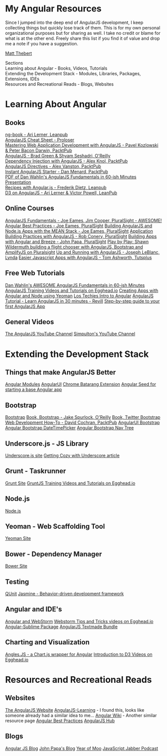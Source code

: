 My Angular Resources
====================

Since I jumped into the deep end of AngularJS development, I keep collecting things but quickly lose track of them.  This is for my own personal organizational purposes but for sharing as well.  I take no credit or blame for what is at the other end.  Freely share this list if you find it of value and drop me a note if you have a suggestion.

[Matt Thebert](mailto:matt@thebert.com)

Sections  
Learning about Angular - Books, Videos, Tutorials  
Extending the Development Stack - Modules, Libraries, Packages, Extensions, IDEs  
Resources and Recreational Reads - Blogs, Websites  

Learning About Angular
======================

Books
-----
[ng-book - Ari Lerner, Leanpub](https://leanpub.com/ng-book)  
[AngularJS Cheat Sheet - Proloser](http://www.cheatography.com/proloser/cheat-sheets/angularjs/)  
[Mastering Web Application Development with AngularJS - Pavel Kozlowski & Peter Bacon Darwin, PacktPub](http://www.packtpub.com/angularjs-web-application-development/book)  
[AngularJS - Brad Green & Shyam Seshadri, O'Reilly](http://shop.oreilly.com/product/0636920028055.do)  
[Dependency Injection with AngularJS - Alex Knol, PacktPub](http://www.packtpub.com/dependency-injection-angularjs/book)  
[AngularJS Directives - Alex Vanston, PacktPub](http://www.packtpub.com/angularjs-directives/book)  
[Instant AngularJS Starter - Dan Menard, PacktPub](http://www.packtpub.com/angularjs-to-build-dynamic-web-applications/book)  
[PDF of Dan Wahlin's AngularJS Fundamentals in 60-ish Minutes Presentation](http://fastandfluid.com/publicdownloads/AngularJSIn60MinutesIsh_DanWahlin_May2013.pdf)  
[Recipes with Angular.js - Frederik Dietz, Leanpub](https://leanpub.com/recipes-with-angular-js/read)  
[D3 on AngularJS - Ari Lerner & Victor Powell, LeanPub](https://leanpub.com/d3angularjs)  


Online Courses
--------------
[AngularJS Fundamentals - Joe Eames, Jim Cooper, PluralSight - AWESOME!](http://pluralsight.com/training/courses/TableOfContents?courseName=angularjs-fundamentals)
[Angular Best Practices - Joe Eames, PluralSight](http://pluralsight.com/training/courses/TableOfContents?courseName=angular-best-practices)
[Building AngularJS and Node.js Apps with the MEAN Stack - Joe Eames, PluralSight](http://pluralsight.com/training/courses/TableOfContents?courseName=building-angularjs-nodejs-apps-mean)
[Application Building Practices with AngularJS - Rob Conery, PluralSight](http://pluralsight.com/training/courses/TableOfContents?courseName=show-me-angular)
[Building Apps with Angular and Breeze - John Papa, PluralSight](http://pluralsight.com/training/courses/TableOfContents?courseName=build-apps-angular-breeze)
[Play by Play: Shawn Wildermuth building a flight chooser with AngularJS, Bootstrap and AmplifyJS on Pluralsight](http://pluralsight.com/training/courses/TableOfContents?courseName=play-by-play-wildermuth)
[Up and Running with AngularJS - Joseph LeBlanc, Lynda](http://www.lynda.com/AngularJS-tutorials/Up-Running-AngularJS/133318-2.html)
[Easier Javascript Apps with AngularJS - Tom Ashworth, Tutsplus](https://tutsplus.com/course/easier-js-apps-with-angular/)

Free Web Tutorials
-------------
[Dan Wahlin's AWESOME AngularJS Fundamentals in 60-ish Minutes](https://www.youtube.com/watch?v=i9MHigUZKEM)
[AngularJS Training Videos and Tutorials on Egghead.io](https://egghead.io/tags/AngularJS)
[Creating Apps with Angular and Node using Yeoman](http://tylerhenkel.com/creating-apps-with-angular-and-node-using-yeoman)
[Los Techies Intro to Angular](http://lostechies.com/gabrielschenker/2013/12/05/angularjspart-1/)
[AngularJS Tutorial - Learn AngularJS in 30 minutes - Revill](http://www.revillweb.com/tutorials/angularjs-in-30-minutes-angularjs-tutorial/)
[Step-by-step guide to your first AngularJS App](http://www.toptal.com/angular-js/a-step-by-step-guide-to-your-first-angularjs-app)

General Videos
------
[The AngularJS YouTube Channel](https://www.youtube.com/user/angularjs)
[Simpulton's YouTube Channel](https://www.youtube.com/user/simpulton)

Extending the Development Stack
===============================

Things that make AngularJS Better
---------------------------------
[Angular Modules](http://ngmodules.org/)
[AngularUI](http://angular-ui.github.io/)
[Chrome Batarang Extension](https://chrome.google.com/webstore/detail/angularjs-batarang/ighdmehidhipcmcojjgiloacoafjmpfk?hl=en)
[Angular Seed for starting a base Angular app](https://github.com/angular/angular-seed)

Bootstrap
---------
[Bootstrap](http://getbootstrap.com)
[Book, Bootstrap - Jake Spurlock, O'Reilly](http://shop.oreilly.com/product/0636920027867.do)
[Book, Twitter Bootstrap Web Development How-To - David Cochran, PacktPub](http://www.packtpub.com/twitter-bootstrap-web-development/book)
[AngularUI Bootstrap](http://angular-ui.github.io/bootstrap/)
[Angular Bootstrap DateTimePicker](https://github.com/dalelotts/angular-bootstrap-datetimepicker)
[Angular Bootstrap Nav Tree](https://github.com/nickperkinslondon/angular-bootstrap-nav-tree)

Underscore.js - JS Library
--------------------------
[Underscore.js site](http://underscorejs.org/)
[Getting Cozy with Underscore article](http://code.tutsplus.com/tutorials/getting-cozy-with-underscorejs--net-24581)

Grunt - Taskrunner
------------------
[Grunt Site](http://gruntjs.com/)
[GruntJS Training Videos and Tutorials on Egghead.io](https://egghead.io/tags/GruntJS)

Node.js
----
[Node.js](http://nodejs.org/)

Yeoman - Web Scaffolding Tool
-----------------------------
[Yeoman Site](http://yeoman.io/)

Bower - Dependency Manager
--------------------------
[Bower Site](http://bower.io/)

Testing
-------
[QUnit](http://qunitjs.com/)
[Jasmine - Behavior-driven development framework](http://pivotal.github.io/jasmine/)

Angular and IDE's
-----------------
[Angular and WebStorm](http://pkozlowskios.wordpress.com/2012/07/15/live-templates-for-angular-js-in-webstorm/)
[Webstorm Tips and Tricks videos on Egghead.io](https://egghead.io/tags/WebStorm)
[Angular-Sublime Package](https://github.com/angular-ui/AngularJS-sublime-package)
[AngularJS Textmade Bundle](https://github.com/angular-ui/AngularJs.tmbundle)

Charting and Visualization
--------------------------
[Angles.JS - a Chart.js wrapper for Angular](http://lgsilver.github.io/angles/)
[Introduction to D3 Videos on Egghead.io](https://egghead.io/series/introduction-to-d3)


Resources and Recreational Reads
================================

Websites
--------
[The AngularJS Website](angularjs.org)
[AngularJS-Learning](https://github.com/jmcunningham/AngularJS-Learning/blob/master/README.md) - I found this, looks like someone already had a similar idea to me...
[Angular Wiki](https://github.com/tourbuzz/angular-wiki) - Another similar resource page
[Angular Best Practices](https://github.com/joeeames/AngularBestPracticesFiles)
[AngularJS Hub](http://www.angularjshub.com/examples/)

Blogs
-----
[Angular JS Blog](http://blog.angularjs.org/)
[John Papa's Blog](http://www.johnpapa.net/)
[Year of Moo](http://www.yearofmoo.com/)
[JavaScript Jabber Podcast](http://javascriptjabber.com/episode-guide/)
